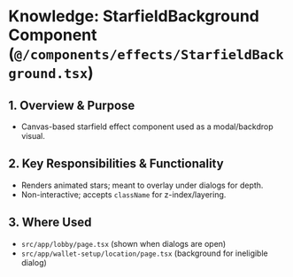 # Knowledge: StarfieldBackground Component (`@/components/effects/StarfieldBackground.tsx`)

## 1. Overview & Purpose
- Canvas-based starfield effect component used as a modal/backdrop visual.

## 2. Key Responsibilities & Functionality
- Renders animated stars; meant to overlay under dialogs for depth.
- Non-interactive; accepts `className` for z-index/layering.

## 3. Where Used
- `src/app/lobby/page.tsx` (shown when dialogs are open)
- `src/app/wallet-setup/location/page.tsx` (background for ineligible dialog) 